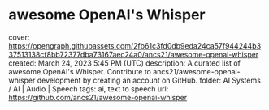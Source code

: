 # awesome OpenAI's Whisper

cover: https://opengraph.githubassets.com/2fb61c3fd0db9eda24ca57f944244b337513138cf8bb72377dba73167aec24a0/ancs21/awesome-openai-whisper
created: March 24, 2023 5:45 PM (UTC)
description: A curated list of awesome OpenAI's Whisper. Contribute to ancs21/awesome-openai-whisper development by creating an account on GitHub.
folder: AI Systems / AI | Audio | Speech
tags: ai, text to speech
url: https://github.com/ancs21/awesome-openai-whisper